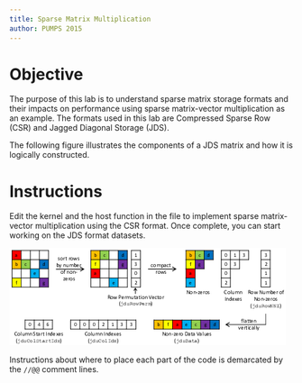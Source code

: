 ```yaml
---
title: Sparse Matrix Multiplication
author: PUMPS 2015
---
```


# Objective


The purpose of this lab is to understand sparse matrix storage formats and their impacts on performance using sparse matrix-vector multiplication as an example. The formats used in this lab are Compressed Sparse Row (CSR) and Jagged Diagonal Storage (JDS).


The following figure illustrates the components of a JDS matrix and how it is logically constructed.


# Instructions

Edit the kernel and the host function in the file to implement sparse matrix-vector multiplication using the CSR format. Once complete, you can start working on the JDS format datasets.


![image](imgs/figure.png "thumbnail")


Instructions about where to place each part of the code is
demarcated by the `//@@` comment lines.
